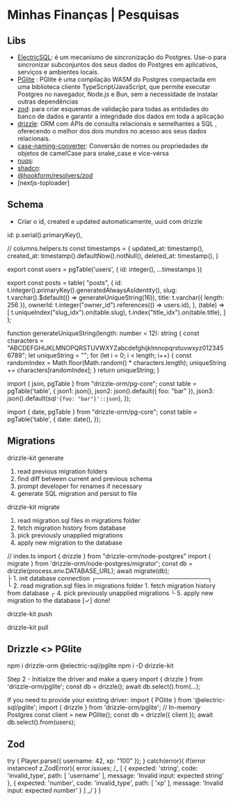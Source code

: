 # Minhas Finanças | Pesquisas

## Libs

- [ElectricSQL](https://electric-sql.com/): é um mecanismo de sincronização do Postgres. Use-o para sincronizar subconjuntos dos seus dados do Postgres em aplicativos, serviços e ambientes locais.
- [PGlite](https://pglite.dev/docs/about) : PGlite é uma compilação WASM do Postgres compactada em uma biblioteca cliente TypeScript/JavaScript, que permite executar Postgres no navegador, Node.js e Bun, sem a necessidade de instalar outras dependências
- [zod](https://zod.dev/basics): para criar esquemas de validação para todas as entidades do banco de dados e garantir a integridade dos dados em toda a aplicação
- [drizzle](https://orm.drizzle.team/docs/overview): ORM com APIs de consulta relacionais e semelhantes a SQL , oferecendo o melhor dos dois mundos no acesso aos seus dados relacionais.
- [case-naming-converter](https://www.npmjs.com/package/case-naming-converter): Conversão de nomes ou propriedades de objetos de camelCase para snake_case e vice-versa
- [nuqs]():
- [shadcn]():
- [@hookform/resolvers/zod]()
- [nextjs-toploader]

## Schema

- Criar o id, created e updated automaticamente, uuid com drizzle

id: p.serial().primaryKey(),

// columns.helpers.ts
const timestamps = {
updated_at: timestamp(),
created_at: timestamp().defaultNow().notNull(),
deleted_at: timestamp(),
}

export const users = pgTable('users', {
id: integer(),
...timestamps
})

export const posts = table(
"posts",
{
id: t.integer().primaryKey().generatedAlwaysAsIdentity(),
slug: t.varchar().$default(() => generateUniqueString(16)),
title: t.varchar({ length: 256 }),
ownerId: t.integer("owner_id").references(() => users.id),
},
(table) => [
t.uniqueIndex("slug_idx").on(table.slug),
t.index("title_idx").on(table.title),
]
);

function generateUniqueString(length: number = 12): string {
const characters =
"ABCDEFGHIJKLMNOPQRSTUVWXYZabcdefghijklmnopqrstuvwxyz0123456789";
let uniqueString = "";
for (let i = 0; i < length; i++) {
const randomIndex = Math.floor(Math.random() \* characters.length);
uniqueString += characters[randomIndex];
}
return uniqueString;
}

import { json, pgTable } from "drizzle-orm/pg-core";
const table = pgTable('table', {
json1: json(),
json2: json().default({ foo: "bar" }),
json3: json().default(sql`'{foo: "bar"}'::json`),
});

import { date, pgTable } from "drizzle-orm/pg-core";
const table = pgTable('table', {
date: date(),
});

## Migrations

drizzle-kit generate

1. read previous migration folders
2. find diff between current and previous schema
3. prompt developer for renames if necessary
4. generate SQL migration and persist to file

drizzle-kit migrate

1. read migration.sql files in migrations folder
2. fetch migration history from database
3. pick previously unapplied migrations
4. apply new migration to the database

// index.ts
import { drizzle } from "drizzle-orm/node-postgres"
import { migrate } from 'drizzle-orm/node-postgres/migrator';
const db = drizzle(process.env.DATABASE_URL);
await migrate(db);  
 ├ 1. init database connection ┌──────────────────────────┐  
 └ 2. read migration.sql files in migrations folder 1. fetch migration history from database
┌ 4. pick previously unapplied migrations
└ 5. apply new migration to the database
[✓] done!

drizzle-kit push

drizzle-kit pull

## Drizzle <> PGlite

npm i drizzle-orm @electric-sql/pglite
npm i -D drizzle-kit

Step 2 - Initialize the driver and make a query
import { drizzle } from 'drizzle-orm/pglite';
const db = drizzle();
await db.select().from(...);

If you need to provide your existing driver:
import { PGlite } from '@electric-sql/pglite';
import { drizzle } from 'drizzle-orm/pglite';
// In-memory Postgres
const client = new PGlite();
const db = drizzle({ client });
await db.select().from(users);

## Zod

try {
Player.parse({ username: 42, xp: "100" });
} catch(error){
if(error instanceof z.ZodError){
error.issues;
/_ [
{
expected: 'string',
code: 'invalid_type',
path: [ 'username' ],
message: 'Invalid input: expected string'
},
{
expected: 'number',
code: 'invalid_type',
path: [ 'xp' ],
message: 'Invalid input: expected number'
}
] _/
}
}
